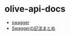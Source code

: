 # olive-api-docs
* [swagger](https://github.com/swagger-api/swagger-ui)
* [Swaggerの記法まとめ](https://qiita.com/rllllho/items/53a0023b32f4c0f8eabb)
